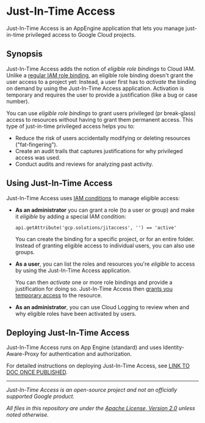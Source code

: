 # Just-In-Time Access

Just-In-Time Access is an AppEngine application that lets you manage just-in-time privileged access to Google Cloud projects.

## Synopsis

Just-In-Time Access adds the notion of _eligible role bindings_ to Cloud IAM. Unlike a [regular
IAM role binding](https://cloud.google.com/iam/docs/overview#cloud-iam-policy), 
an eligible role binding doesn't grant the user access to a project yet:
Instead, a user first has to _activate_ the binding on demand by using the Just-In-Time Access application.
Activation is temporary and requires the user to provide a justification (like a bug or case number).

You can use _eligible role bindings_ to grant users privileged (pr break-glass) access to resources
without having to grant them permanent access. This type of just-in-time privileged access helps you to:

* Reduce the risk of users accidentally modifying or deleting resources ("fat-fingering").
* Create an audit trails that captures justifications for why privileged access was used.
* Conduct audits and reviews for analyzing past activity.


## Using Just-In-Time Access

Just-In-Time Access uses [IAM conditions](https://cloud.google.com/iam/docs/conditions-overview) to manage eligible access:

* **As an administrator** you can grant a role (to a user or group) and make it _eligible_ by 
  adding a special IAM condition:

  ```
  api.getAttribute('gcp.solutions/jitaccess', '') == 'active'
  ```

  You can create the binding for a specific project, or for an entire folder. Instead of granting eligible
  access to individual users, you can also use groups.

* **As a user**, you can list the roles and resources you're _eligible_ to access by using the Just-In-Time Access
  application. 

  You can then _activate_ one or more role bindings and provide a justification for doing so. Just-In-Time Access
  then [grants you temporary access](https://cloud.google.com/iam/docs/configuring-temporary-access)
  to the resource.

* **As an administrator**, you can use Cloud Logging to review when and why eligible roles have been activated by users.  

## Deploying Just-In-Time Access

Just-In-Time Access runs on App Engine (standard) and uses Identity-Aware-Proxy for authentication and authorization.

For detailed instructions on deploying Just-In-Time Access, see [LINK TO DOC ONCE PUBLISHED](#).

--- 

_Just-In-Time Access is an open-source project and not an officially supported Google product._

_All files in this repository are under the
[Apache License, Version 2.0](LICENSE.txt) unless noted otherwise._
